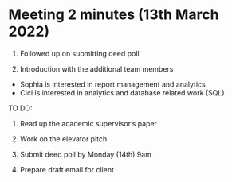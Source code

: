 # Meeting 2 minutes (13th March 2022)

1) Followed up on submitting deed poll

2) Introduction with the additional team members

- Sophia is interested in report management and analytics
- Cici is interested in analytics and database related work (SQL)

TO DO:

1) Read up the academic supervisor’s paper

2) Work on the elevator pitch

3) Submit deed poll by Monday (14th) 9am

4) Prepare draft email for client
